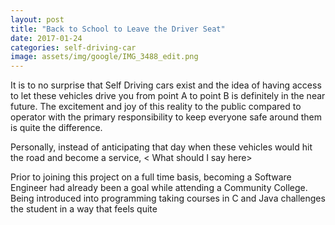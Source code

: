 ```yaml
---
layout: post
title: "Back to School to Leave the Driver Seat"
date: 2017-01-24
categories: self-driving-car
image: assets/img/google/IMG_3488_edit.png
---
```

It is to no surprise that Self Driving cars exist and the idea of
having access to let these vehicles drive you from point A to point B is
definitely in the near future. The excitement and joy of this reality to the
public compared to operator with the primary responsibility to keep everyone
safe around them is quite the difference.

Personally, instead of anticipating that day when these vehicles would hit the
road and become a service, < What should I say here>

Prior to joining this project on a full time basis, becoming a Software Engineer
had already been a goal while attending a Community College. Being
introduced into programming taking courses in C and Java challenges the student
in a way that feels quite <finish sentence>
